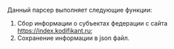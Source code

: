 Данный парсер выполняет следующие функции: 
1. Сбор информации о субъектах федерации с сайта https://index.kodifikant.ru;
2. Сохранение информации в json файл.